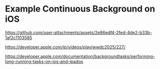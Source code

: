 # Example Continuous Background on iOS



https://github.com/user-attachments/assets/2e86edf4-2fed-4de2-b33b-1af2c1103585




https://developer.apple.com/jp/videos/play/wwdc2025/227/

https://developer.apple.com/documentation/backgroundtasks/performing-long-running-tasks-on-ios-and-ipados
